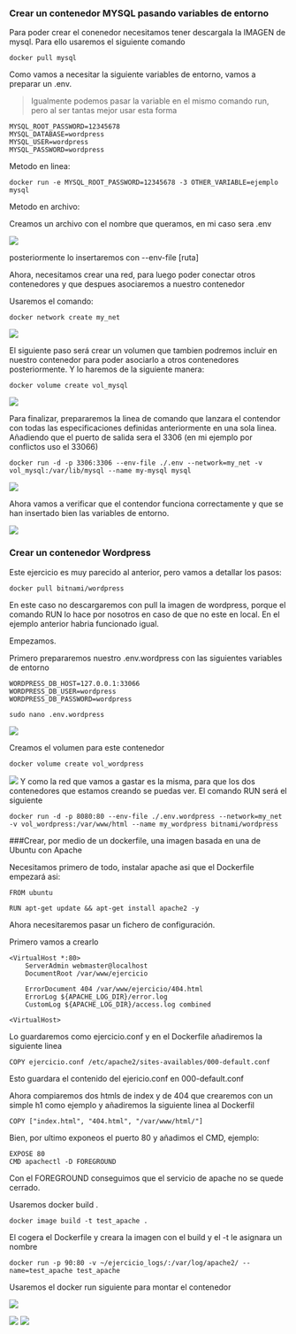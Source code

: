 ### Crear un contenedor MYSQL pasando variables de entorno

Para poder crear el conenedor necesitamos tener descargala la IMAGEN de mysql. Para ello usaremos el siguiente comando

    docker pull mysql

Como vamos a necesitar la siguiente variables de entorno, vamos a preparar un .env.
> Igualmente podemos pasar la variable en el mismo comando run, pero al ser tantas mejor usar esta forma

```
MYSQL_ROOT_PASSWORD=12345678
MYSQL_DATABASE=wordpress
MYSQL_USER=wordpress
MYSQL_PASSWORD=wordpress
```

Metodo en linea: 

    docker run -e MYSQL_ROOT_PASSWORD=12345678 -3 OTHER_VARIABLE=ejemplo mysql

Metodo en archivo:

Creamos un archivo con el nombre que queramos, en mi caso sera .env

![](images/Screenshot%20from%202019-12-04%2017-45-04.png)

posteriormente lo insertaremos con --env-file [ruta]

Ahora, necesitamos crear una red, para luego poder conectar otros contenedores y que despues asociaremos a nuestro contenedor

Usaremos el comando:

    docker network create my_net

![](images/images_mysql.png)

El siguiente paso será crear un volumen que tambien podremos incluir en nuestro contenedor para poder asociarlo a otros contenedores posteriormente. Y lo haremos de la siguiente manera:

    docker volume create vol_mysql

![](images/images_mysql.png)

Para finalizar, prepararemos la linea de comando que lanzara el contendor con todas las especificaciones definidas anteriormente en una sola linea. Añadiendo que el puerto de salida sera el 3306 (en mi ejemplo por conflictos uso el 33066)

    docker run -d -p 3306:3306 --env-file ./.env --network=my_net -v vol_mysql:/var/lib/mysql --name my-mysql mysql 

![](images/docker%20run.png)

Ahora vamos a verificar que el contendor funciona correctamente y que se han insertado bien las variables de entorno.

![](images/docker_run_mysql.png)


### Crear un contenedor Wordpress

Este ejercicio es muy parecido al anterior, pero vamos a detallar los pasos:

    docker pull bitnami/wordpress

En este caso no descargaremos con pull la imagen de wordpress, porque el comando RUN lo hace por nosotros en caso de que no este en local. En el ejemplo anterior habria funcionado igual.

Empezamos.

Primero prepararemos nuestro .env.wordpress con las siguientes variables de entorno

```
WORDPRESS_DB_HOST=127.0.0.1:33066
WORDPRESS_DB_USER=wordpress
WORDPRESS_DB_PASSWORD=wordpress
```

    sudo nano .env.wordpress
    
![](images/wordpress-env.png)

Creamos el volumen para este contenedor

    docker volume create vol_wordpress
    
![](images/vol_wordpress.png)
Y como la red que vamos a gastar es la misma, para que los dos contenedores que estamos creando se puedas ver. El comando RUN será el siguiente

    docker run -d -p 8080:80 --env-file ./.env.wordpress --network=my_net -v vol_wordpress:/var/www/html --name my_wordpress bitnami/wordpress


###Crear, por medio de un dockerfile, una imagen basada en una de Ubuntu con Apache

Necesitamos primero de todo, instalar apache asi que el Dockerfile empezará asi:

    FROM ubuntu
    
    RUN apt-get update && apt-get install apache2 -y
    
Ahora necesitaremos pasar un fichero de configuración.

Primero vamos a crearlo

    <VirtualHost *:80>
        ServerAdmin webmaster@localhost
        DocumentRoot /var/www/ejercicio
    
        ErrorDocument 404 /var/www/ejercicio/404.html
        ErrorLog ${APACHE_LOG_DIR}/error.log
        CustomLog ${APACHE_LOG_DIR}/access.log combined
    
    <VirtualHost>
    
Lo guardaremos como ejercicio.conf y en el Dockerfile añadiremos la siguiente linea

    COPY ejercicio.conf /etc/apache2/sites-availables/000-default.conf

Esto guardara el contenido del ejericio.conf en 000-default.conf

Ahora compiaremos dos htmls de index y de 404 que crearemos con un simple h1 como ejemplo y añadiremos la siguiente linea al Dockerfil

    COPY ["index.html", "404.html", "/var/www/html/"]

Bien, por ultimo exponeos el puerto 80 y añadimos el CMD, ejemplo:

    EXPOSE 80
    CMD apachectl -D FOREGROUND

Con el FOREGROUND conseguimos que el servicio de apache no se quede cerrado.

Usaremos docker build . 

    docker image build -t test_apache .

El  cogera el Dockerfile y creara la imagen con el build y el -t le asignara un nombre

    docker run -p 90:80 -v ~/ejercicio_logs/:/var/log/apache2/ --name=test_apache test_apache

Usaremos el docker run siguiente para montar el contenedor

![](images/volume%20logs.png)

![](images/apache-index.png)
![](images/apache404.png)



